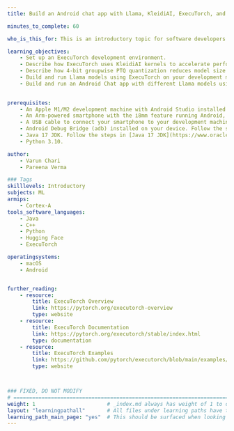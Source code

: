 ```yaml
---
title: Build an Android chat app with Llama, KleidiAI, ExecuTorch, and XNNPACK 

minutes_to_complete: 60

who_is_this_for: This is an introductory topic for software developers interested in learning how to build an Android chat app with Llama, KleidiAI, ExecuTorch, and XNNPACK.

learning_objectives: 
    - Set up an ExecuTorch development environment.
    - Describe how ExecuTorch uses KleidiAI kernels to accelerate performance on Arm-based platforms.
    - Describe how 4-bit groupwise PTQ quantization reduces model size without significantly sacrificing model accuracy.
    - Build and run Llama models using ExecuTorch on your development machine.
    - Build and run an Android Chat app with different Llama models using ExecuTorch on an Arm-based smartphone.
    

prerequisites:
    - An Apple M1/M2 development machine with Android Studio installed or a Linux machine with at least 16GB of RAM.
    - An Arm-powered smartphone with the i8mm feature running Android, with 16GB of RAM.
    - A USB cable to connect your smartphone to your development machine.
    - Android Debug Bridge (adb) installed on your device. Follow the steps in [adb](https://developer.android.com/tools/adb)  to install Android SDK Platform Tools. The adb tool is included in this package.
    - Java 17 JDK. Follow the steps in [Java 17 JDK](https://www.oracle.com/java/technologies/javase/jdk17-archive-downloads.html) to download and install JDK for host.
    - Python 3.10.

author: 
    - Varun Chari
    - Pareena Verma

### Tags
skilllevels: Introductory
subjects: ML
armips:
    - Cortex-A
tools_software_languages:
    - Java
    - C++
    - Python
    - Hugging Face
    - ExecuTorch

operatingsystems:
    - macOS
    - Android


further_reading:
    - resource:
        title: ExecuTorch Overview
        link: https://pytorch.org/executorch-overview
        type: website
    - resource:
        title: ExecuTorch Documentation
        link: https://pytorch.org/executorch/stable/index.html
        type: documentation
    - resource:
        title: ExecuTorch Examples
        link: https://github.com/pytorch/executorch/blob/main/examples/README.md
        type: website



### FIXED, DO NOT MODIFY
# ================================================================================
weight: 1                       # _index.md always has weight of 1 to order correctly
layout: "learningpathall"       # All files under learning paths have this same wrapper
learning_path_main_page: "yes"  # This should be surfaced when looking for related content. Only set for _index.md of learning path content.
---
```

